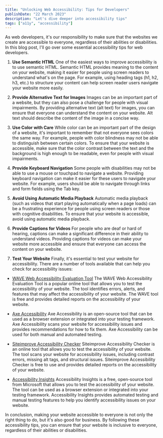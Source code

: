 ```yaml
---
title: "Unlocking Web Accessibility: Tips for Developers"
publishDate: "22 March 2023"
description: "Let's dive deeper into accessibility tips"
tags: ["a11y", "accessibility"]
---
```


As web developers, it's our responsibility to make sure that the websites we create are accessible to everyone, regardless of their abilities or disabilities. In this blog post, I'll go over some essential accessibility tips for web developers.

1. **Use Semantic HTML**
One of the easiest ways to improve accessibility is to use semantic HTML. Semantic HTML provides meaning to the content on your website, making it easier for people using screen readers to understand what's on the page. For example, using heading tags (h1, h2, h3, etc.) to structure your content can help screen reader users navigate your website more easily.

2. **Provide Alternative Text for Images**
Images can be an important part of a website, but they can also pose a challenge for people with visual impairments. By providing alternative text (alt text) for images, you can ensure that everyone can understand the content on your website. Alt text should describe the content of the image in a concise way.

3. **Use Color with Care**
While color can be an important part of the design of a website, it's important to remember that not everyone sees colors the same way. For example, people with color blindness may not be able to distinguish between certain colors. To ensure that your website is accessible, make sure that the color contrast between the text and the background is high enough to be readable, even for people with visual impairments.

4. **Provide Keyboard Navigation**
Some people with disabilities may not be able to use a mouse or touchpad to navigate a website. Providing keyboard navigation can make it easier for these users to navigate your website. For example, users should be able to navigate through links and form fields using the Tab key.

5. **Avoid Using Automatic Media Playback**
Automatic media playback (such as videos that start playing automatically when a page loads) can be a frustrating experience for people using screen readers or those with cognitive disabilities. To ensure that your website is accessible, avoid using automatic media playback.

6. **Provide Captions for Videos**
For people who are deaf or hard of hearing, captions can make a significant difference in their ability to understand videos. Providing captions for videos can make your website more accessible and ensure that everyone can access the content on your website.

7. **Test Your Website**
Finally, it's essential to test your website for accessibility. There are a number of tools available that can help you check for accessibility issues:

- [WAVE Web Accessibility Evaluation Tool](https://wave.webaim.org/)
The WAVE Web Accessibility Evaluation Tool is a popular online tool that allows you to test the accessibility of your website. The tool identifies errors, alerts, and features that may affect the accessibility of your website. The WAVE tool is free and provides detailed reports on the accessibility of your website.

- [Axe Accessibility](https://chrome.google.com/webstore/detail/axe-devtools-web-accessib/lhdoppojpmngadmnindnejefpokejbdd)
Axe Accessibility is an open-source tool that can be used as a browser extension or integrated into your testing framework. Axe Accessibility scans your website for accessibility issues and provides recommendations for how to fix them. Axe Accessibility can be used for both manual and automated testing.

- [Siteimprove Accessibility Checker](https://www.siteimprove.com/toolkit/accessibility-checker/)
Siteimprove Accessibility Checker is an online tool that allows you to test the accessibility of your website. The tool scans your website for accessibility issues, including contrast errors, missing alt tags, and structural issues. Siteimprove Accessibility Checker is free to use and provides detailed reports on the accessibility of your website.

- [Accessibility Insights](https://accessibilityinsights.io/)
Accessibility Insights is a free, open-source tool from Microsoft that allows you to test the accessibility of your website. The tool can be used as a browser extension or integrated into your testing framework. Accessibility Insights provides automated testing and manual testing features to help you identify accessibility issues on your website.

In conclusion, making your website accessible to everyone is not only the right thing to do, but it's also good for business. By following these accessibility tips, you can ensure that your website is inclusive to everyone, regardless of their abilities or disabilities.